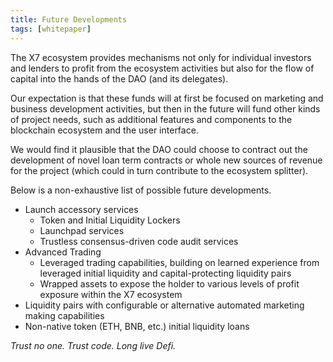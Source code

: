 ```yaml
---
title: Future Developments
tags: [whitepaper]
---
```


The X7 ecosystem provides mechanisms not only for individual investors and lenders to profit from the ecosystem activities but also for the flow of capital into the hands of the DAO (and its delegates).

Our expectation is that these funds will at first be focused on marketing and business development activities, but then in the future will fund other kinds of project needs, such as additional features and components to the blockchain ecosystem and the user interface.

We would find it plausible that the DAO could choose to contract out the development of novel loan term contracts or whole new sources of revenue for the project (which could in turn contribute to the ecosystem splitter).

Below is a non-exhaustive list of possible future developments.

- Launch accessory services
  - Token and Initial Liquidity Lockers
  - Launchpad services
  - Trustless consensus-driven code audit services
- Advanced Trading
  - Leveraged trading capabilities, building on learned experience from leveraged initial liquidity and capital-protecting liquidity pairs
  - Wrapped assets to expose the holder to various levels of profit exposure within the X7 ecosystem
- Liquidity pairs with configurable or alternative automated marketing making capabilities
- Non-native token (ETH, BNB, etc.) initial liquidity loans

_Trust no one. Trust code. Long live Defi._
